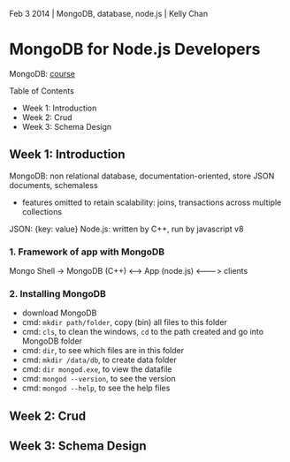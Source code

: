 Feb 3 2014 | MongoDB, database, node.js | Kelly Chan
# MongoDB for Node.js Developers

MongoDB: [course](https://education.mongodb.com/courses/10gen/M101JS/2014_March/about)

Table of Contents
- Week 1: Introduction
- Week 2: Crud
- Week 3: Schema Design

## Week 1: Introduction

MongoDB: non relational database, documentation-oriented, store JSON documents, schemaless  
- features omitted to retain scalability: joins, transactions across multiple collections  

JSON: {key: value}
Node.js: written by C++, run by javascript v8

### 1. Framework of app with MongoDB
Mongo Shell -> MongoDB (C++) <--> App (node.js) <---> clients

### 2. Installing MongoDB

- download MongoDB
- cmd: `mkdir path/folder`, copy (bin) all files to this folder
- cmd: `cls`, to clean the windows, `cd` to the path created and go into MongoDB folder
- cmd: `dir`, to see which files are in this folder
- cmd: `mkdir /data/db`, to create data folder
- cmd: `dir mongod.exe`, to view the datafile
- cmd: `mongod --version`, to see the version
- cmd: `mongod --help`, to see the help files

## Week 2: Crud
## Week 3: Schema Design
